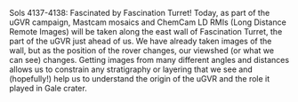Sols 4137-4138: Fascinated by Fascination Turret! 
 Today, as part of the uGVR campaign, Mastcam mosaics and ChemCam LD RMIs (Long Distance Remote Images) will be taken along the east wall of Fascination Turret, the part of the uGVR just ahead of us. We have already taken images of the wall, but as the position of the rover changes, our viewshed (or what we can see) changes. Getting images from many different angles and distances allows us to constrain any stratigraphy or layering that we see and (hopefully!) help us to understand the origin of the uGVR and the role it played in Gale crater.